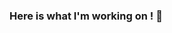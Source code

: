 ### Here is what I'm working on ! 👋

<!--
**Dulanjali-Senarathna/Dulanjali-Senarathna** is a ✨ _special_ ✨ repository because its `README.md` (this file) appears on your GitHub profile.

Here are some ideas to get you started:

 🔭 I’m currently working on ... Agaya Holdings (Pvt) Ltd.
- 🌱 I’m currently learning ... Flutter
- 👯 I’m looking to collaborate on ... Flutter
- 🤔 I’m looking for help with ... AWS
- 💬 Ask me about ... Anything
- 📫 How to reach me: ... https://www.linkedin.com/in/dulanjali-senarathna/
- 😄 Pronouns: ... She/ Her
- ⚡ Fun fact: ... Funny Person
-->
